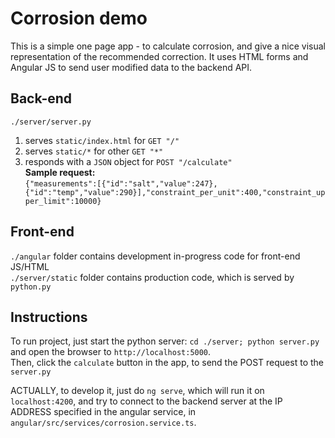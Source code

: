 # Corrosion demo

This is a simple one page app - to calculate corrosion, and give a nice visual representation of the recommended correction. It uses HTML forms and Angular JS to send user modified data to the backend API.

###  
## Back-end

`./server/server.py`

1.  serves `static/index.html` for `GET "/"`
2.  serves `static/*` for other `GET "*"`
3.  responds with a `JSON` object for `POST "/calculate"`  
    **Sample request:**  
    `{"measurements":[{"id":"salt","value":247},{"id":"temp","value":290}],"constraint_per_unit":400,"constraint_upper_limit":10000}`

###  
## Front-end

`./angular` folder contains development in-progress code for front-end JS/HTML  
`./server/static` folder contains production code, which is served by `python.py`

###  
## Instructions

To run project, just start the python server: `cd ./server; python server.py` and open the browser to `http://localhost:5000`.  
Then, click the `calculate` button in the app, to send the POST request to the `server.py`  

ACTUALLY, to develop it, just do `ng serve`, which will run it on `localhost:4200`, and try to connect to the backend server at the IP ADDRESS specified in the angular service, in `angular/src/services/corrosion.service.ts`.
